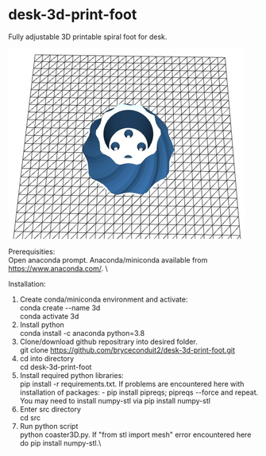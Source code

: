 # desk-3d-print-foot
Fully adjustable 3D printable spiral foot for desk.

![Alt text](/output/desk_foot.jpg?raw=true "Title")


Prerequisities: \
Open anaconda prompt. Anaconda/miniconda available from https://www.anaconda.com/.  \

Installation:
1) Create conda/miniconda environment and activate:\
conda create --name 3d \
conda activate 3d 
2) Install python\
conda install -c anaconda python=3.8
3) Clone/download github repositrary into desired folder.\
git clone https://github.com/bryceconduit2/desk-3d-print-foot.git
4) cd into directory\
cd desk-3d-print-foot
5) Install required python libraries:\
pip install -r requirements.txt. If problems are encountered here with installation of packages: - pip install pipreqs; pipreqs --force and repeat. You may need to install numpy-stl via pip install numpy-stl
6) Enter src directory\
cd src
7) Run python script\
python coaster3D.py. If "from stl import mesh" error encountered here do pip install numpy-stl.\
